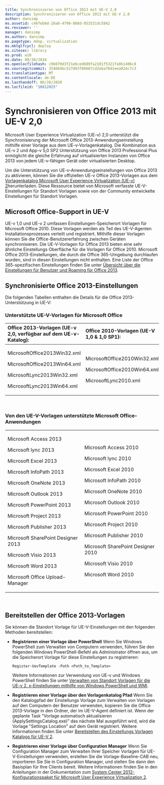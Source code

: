```yaml
---
title: Synchronisieren von Office 2013 mit UE-V 2,0
description: Synchronisieren von Office 2013 mit UE-V 2,0
author: dansimp
ms.assetid: c46feb6d-28a8-4799-888d-053531dc5842
ms.reviewer: ''
manager: dansimp
ms.author: dansimp
ms.pagetype: mdop, virtualization
ms.mktglfcycl: deploy
ms.sitesec: library
ms.prod: w10
ms.date: 08/30/2016
ms.openlocfilehash: c9b079d3f21e6ced689fa2101f5321fa9b1406c8
ms.sourcegitcommit: 354664bc527d93f80687cd2eba70d1eea024c7c3
ms.translationtype: MT
ms.contentlocale: de-DE
ms.lasthandoff: 06/26/2020
ms.locfileid: "10812025"
---
```

# Synchronisieren von Office 2013 mit UE-V 2,0


Microsoft User Experience Virtualization (UE-v) 2,0 unterstützt die Synchronisierung der Microsoft Office 2013-Anwendungseinstellung mithilfe einer Vorlage aus dem UE-v-Vorlagenkatalog. Die Kombination aus UE-v 2 und App-v 5,0 SP2 Unterstützung von Office 2013 Professional Plus ermöglicht die gleiche Erfahrung auf virtualisierten Instanzen von Office 2013 von jedem UE-v-fähigen Gerät oder virtualisierten Desktop.

Um die Unterstützung von UE-v-Anwendungseinstellungen von Office 2013 zu aktivieren, können Sie die offiziellen UE-v Office 2013-Vorlagen aus dem [Vorlagenkatalog Microsoft User Experience Virtualization (UE-v) 2](https://go.microsoft.com/fwlink/p/?LinkId=246589)herunterladen. Diese Ressource bietet von Microsoft verfasste UE-V-Einstellungen für Standort Vorlagen sowie von der Community entwickelte Einstellungen für Standort Vorlagen.

## Microsoft Office-Support in UE-V


UE-v 1,0 und UE-v 2 umfassen Einstellungen-Speicherort Vorlagen für Microsoft Office 2010. Diese Vorlagen werden als Teil des UE-V-Agenten Installationsprozesses verteilt und registriert. Mithilfe dieser Vorlagen können Sie die Office-Benutzererfahrung zwischen Geräten synchronisieren. Die UE-V-Vorlagen für Office 2013 bieten eine sehr ähnliche Einstellungs Oberfläche für die Vorlagen für Office 2010. Microsoft Office 2013-Einstellungen, die durch die Office 365-Umgebung durchlaufen wurden, sind in diesen Einstellungen nicht enthalten. Eine Liste der Office 365-spezifischen Einstellungen finden Sie unter [Übersicht über die Einstellungen für Benutzer und Roaming für Office 2013](https://go.microsoft.com/fwlink/p/?LinkId=391220).

## Synchronisierte Office 2013-Einstellungen


Die folgenden Tabellen enthalten die Details für die Office 2013-Unterstützung in UE-V:

### Unterstützte UE-V-Vorlagen für Microsoft Office

<table>
<colgroup>
<col width="50%" />
<col width="50%" />
</colgroup>
<thead>
<tr class="header">
<th align="left">Office 2013-Vorlagen (UE-v 2,0, verfügbar auf dem UE-v-Katalog):</th>
<th align="left">Office 2010-Vorlagen (UE-V 1,0 &amp; 1,0 SP1):</th>
</tr>
</thead>
<tbody>
<tr class="odd">
<td align="left"><p>MicrosoftOffice2013Win32.xml</p>
<p>MicrosoftOffice2013Win64.xml</p>
<p>MicrosoftLync2013Win32.xml</p>
<p>MicrosoftLync2013Win64.xml</p></td>
<td align="left"><p>MicrosoftOffice2010Win32.xml</p>
<p>MicrosoftOffice2010Win64.xml</p>
<p>MicrosoftLync2010.xml</p>
<p></p></td>
</tr>
</tbody>
</table>

 

### Von den UE-V-Vorlagen unterstützte Microsoft Office-Anwendungen

<table>
<colgroup>
<col width="50%" />
<col width="50%" />
</colgroup>
<tbody>
<tr class="odd">
<td align="left"><p>Microsoft Access 2013</p>
<p>Microsoft lync 2013</p>
<p>Microsoft Excel 2013</p>
<p>Microsoft InfoPath 2013</p>
<p>Microsoft OneNote 2013</p>
<p>Microsoft Outlook 2013</p>
<p>Microsoft PowerPoint 2013</p>
<p>Microsoft Project 2013</p>
<p>Microsoft Publisher 2013</p>
<p>Microsoft SharePoint Designer 2013</p>
<p>Microsoft Visio 2013</p>
<p>Microsoft Word 2013</p>
<p>Microsoft Office Upload-Manager</p></td>
<td align="left"><p>Microsoft Access 2010</p>
<p>Microsoft lync 2010</p>
<p>Microsoft Excel 2010</p>
<p>Microsoft InfoPath 2010</p>
<p>Microsoft OneNote 2010</p>
<p>Microsoft Outlook 2010</p>
<p>Microsoft PowerPoint 2010</p>
<p>Microsoft Project 2010</p>
<p>Microsoft Publisher 2010</p>
<p>Microsoft SharePoint Designer 2010</p>
<p>Microsoft Visio 2010</p>
<p>Microsoft Word 2010</p>
<p></p></td>
</tr>
</tbody>
</table>

 

## Bereitstellen der Office 2013-Vorlagen


Sie können die Standort Vorlage für UE-V-Einstellungen mit den folgenden Methoden bereitstellen:

-   **Registrieren einer Vorlage über PowerShell** Wenn Sie Windows PowerShell zum Verwalten von Computern verwenden, führen Sie den folgenden Windows PowerShell-Befehl als Administrator öffnen aus, um die Speicherort Vorlage für diese Einstellungen zu registrieren:

    ``` syntax
    Register-UevTemplate -Path <Path_to_Template>
    ```

    Weitere Informationen zur Verwendung von UE-v und Windows PowerShell finden Sie unter [Verwalten von Standort Vorlagen für die UE-v 2. x-Einstellungen mithilfe von Windows PowerShell und WMI](managing-ue-v-2x-settings-location-templates-using-windows-powershell-and-wmi-both-uevv2.md).

-   **Registrieren einer Vorlage über den Vorlagenkatalog Pfad** Wenn Sie den Katalogpfad der Einstellungs Vorlage zum Verwalten von Vorlagen auf den Computern der Benutzer verwenden, kopieren Sie die Office 2013-Vorlage in den Ordner, der im UE-V-Agent definiert ist. Wenn der geplante Task "Vorlage automatisch aktualisieren (ApplySettingsCatalog.exe)" das nächste Mal ausgeführt wird, wird die Vorlage "Settings Location" auf dem Gerät registriert. Weitere Informationen finden Sie unter [Bereitstellen des Einstellungs Vorlagen Katalogs für UE-V 2](https://technet.microsoft.com/library/dn458942.aspx#deploycatalogue).

-   **Registrieren einer Vorlage über Configuration Manager** Wenn Sie Configuration Manager zum Verwalten Ihrer Speicher Vorlagen für UE-V-Einstellungen verwenden, erstellen Sie die Vorlage-Baseline-CAB neu, importieren Sie Sie in Configuration Manager, und stellen Sie dann den Basisplan für Ihre Clients bereit. Weitere Informationen finden Sie in den Anleitungen in der Dokumentation zum [System Center 2012-Konfigurationspaket für Microsoft User Experience Virtualization 2](https://go.microsoft.com/fwlink/?LinkId=317263).






 

 





